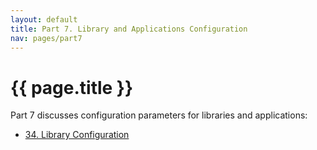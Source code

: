 ```yaml
---
layout: default
title: Part 7. Library and Applications Configuration
nav: pages/part7
---
```



{{ page.title }}
=============================================================

Part 7 discusses configuration parameters for libraries and applications:

-   [34. Library Configuration](ch_libconfig.html)


